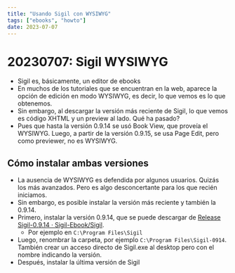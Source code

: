 ```yaml
---
title: "Usando Sigil con WYSIWYG"
tags: ["ebooks", "howto"]
date: 2023-07-07
---
```

# 20230707: Sigil WYSIWYG

<TagsLinks />

- Sigil es, básicamente, un editor de ebooks
- En muchos de los tutoriales que se encuentran en la web, aparece la opción de edición en modo WYSIWYG, es decir, lo que vemos es lo que obtenemos.
- Sin embargo, al descargar la versión más reciente de Sigil, lo que vemos es código XHTML y un preview al lado. Qué ha pasado?
- Pues que hasta la versión 0.9.14 se usó Book View, que proveía el WYSIWYG. Luego, a partir de la versión 0.9.15, se usa Page Edit, pero como previewer, no es WYSIWYG.

## Cómo instalar ambas versiones

- La ausencia de WYSIWYG es defendida por algunos usuarios. Quizás los más avanzados. Pero es algo desconcertante para los que recién iniciamos.
- Sin embargo, es posible instalar la versión más reciente y también la 0.9.14.
- Primero, instalar la versión 0.9.14, que se puede descargar de [Release Sigil-0.9.14 · Sigil-Ebook/Sigil](https://github.com/Sigil-Ebook/Sigil/releases/tag/0.9.14).
	- Por ejemplo en `C:\Program Files\Sigil`
- Luego, renombrar la carpeta, por ejemplo `C:\Program Files\Sigil-0914`. También crear un acceso directo de Sigil.exe al desktop pero con el nombre indicando la versión.
- Después, instalar la última versión de Sigil